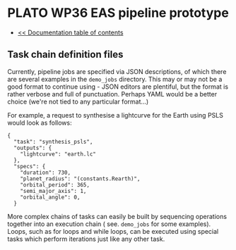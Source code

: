 # PLATO WP36 EAS pipeline prototype

* [<< Documentation table of contents](contents.md)

## Task chain definition files

Currently, pipeline jobs are specified via JSON descriptions, of which there are several examples in the `demo_jobs`
directory. This may or may not be a good format to continue using - JSON editors are plentiful, but the format is rather
verbose and full of punctuation. Perhaps YAML would be a better choice (we're not tied to any particular format...)

For example, a request to synthesise a lightcurve for the Earth using PSLS would look as follows:

```
{
  "task": "synthesis_psls",
  "outputs": {
    "lightcurve": "earth.lc"
  },
  "specs": {
    "duration": 730,
    "planet_radius": "(constants.Rearth)",
    "orbital_period": 365,
    "semi_major_axis": 1,
    "orbital_angle": 0,
  }
```

More complex chains of tasks can easily be built by sequencing operations together into an execution chain (
see. `demo_jobs` for some examples). Loops, such as for loops and while loops, can be executed using special tasks which
perform iterations just like any other task.
